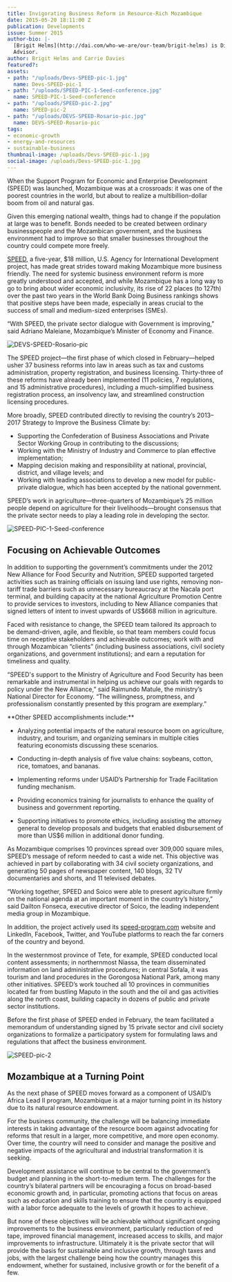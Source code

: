 ```yaml
---
title: Invigorating Business Reform in Resource-Rich Mozambique
date: 2015-05-20 18:11:00 Z
publication: Developments
issue: Summer 2015
author-bio: |-
  [Brigit Helms](http://dai.com/who-we-are/our-team/brigit-helms) is Director of  Mozambique SPEED; Carrie Davies is the program's Senior Trade Policy
  Advisor.
author: Brigit Helms and Carrie Davies
featured?: 
assets:
- path: "/uploads/Devs-SPEED-pic-1.jpg"
  name: Devs-SPEED-pic-1
- path: "/uploads/SPEED-PIC-1-Seed-conference.jpg"
  name: SPEED-PIC-1-Seed-conference
- path: "/uploads/SPEED-pic-2.jpg"
  name: SPEED-pic-2
- path: "/uploads/DEVS-SPEED-Rosario-pic.jpg"
  name: DEVS-SPEED-Rosario-pic
tags:
- economic-growth
- energy-and-resources
- sustainable-business
thumbnail-image: /uploads/Devs-SPEED-pic-1.jpg
social-image: /uploads/Devs-SPEED-pic-1.jpg
---
```


When the Support Program for Economic and Enterprise Development (SPEED) was launched, Mozambique was at a crossroads: it was one of the poorest countries in the world, but about to realize a multibillion-dollar boom from oil and natural gas.




Given this emerging national wealth, things had to change if the population at large was to benefit. Bonds needed to be created between ordinary businesspeople and the Mozambican government, and the business environment had to improve so that smaller businesses throughout the country could compete more freely.

[SPEED](http://dai.com/our-work/projects/mozambique%E2%80%94support-program-economic-and-enterprise-development-speed), a five-year, $18 million, U.S. Agency for International Development project, has made great strides toward making Mozambique more business friendly. The need for systemic business environment reform is more greatly understood and accepted, and while Mozambique has a long way to go to bring about wider economic inclusivity, its rise of 22 places (to 127th) over the past two years in the World Bank Doing Business rankings shows that positive steps have been made, especially in areas crucial to the success of small and medium-sized enterprises (SMEs).

“With SPEED, the private sector dialogue with Government is improving,” said Adriano Maleiane, Mozambique’s Minister of Economy and Finance.

![DEVS-SPEED-Rosario-pic](/uploads/DEVS-SPEED-Rosario-pic.jpg "Rosário Marapusse, SPEED Senior Policy Advisor, Private Sector and Rural Development Specialist.") 

The SPEED project—the first phase of which closed in February—helped usher 37 business reforms into law in areas such as tax and customs administration, property registration, and business licensing. Thirty-three of these reforms have already been implemented (11 policies, 7 regulations, and 15 administrative procedures), including a much-simplified business registration process, an insolvency law, and streamlined construction licensing procedures.

More broadly, SPEED contributed directly to revising the country’s 2013–2017 Strategy to Improve the Business Climate by:

* Supporting the Confederation of Business Associations and Private Sector Working Group in contributing to the discussions; 
* Working with the Ministry of Industry and Commerce to plan effective implementation;
* Mapping decision making and responsibility at national, provincial, district, and village levels; and 
* Working with leading associations to develop a new model for public-private dialogue, which has been accepted by the national government.

SPEED’s work in agriculture—three-quarters of Mozambique’s 25 million people depend on agriculture for their livelihoods—brought consensus that the private sector needs to play a leading role in developing the sector.

![SPEED-PIC-1-Seed-conference](/uploads/SPEED-PIC-1-Seed-conference.jpg "SPEED co-financed and participated in the National Seed Conference which aimed to ensure the establishment of policies and regulations that promote competitive, private-sector agricultural input markets, especially for smallholder farmers.") 

## Focusing on Achievable Outcomes

In addition to supporting the government’s commitments under the 2012 New Alliance for Food Security and Nutrition, SPEED supported targeted activities such as training officials on issuing land use rights, removing non-tariff trade barriers such as unnecessary bureaucracy at the Nacala port terminal, and building capacity at the national Agriculture Promotion Centre to provide services to investors, including to New Alliance companies that signed letters of intent to invest upwards of US$668 million in agriculture.

Faced with resistance to change, the SPEED team tailored its approach to be demand-driven, agile, and flexible, so that team members could focus time on receptive stakeholders and achievable outcomes; work with and through Mozambican “clients” (including business associations, civil society organizations, and government institutions); and earn a reputation for timeliness and quality.

“SPEED's support to the Ministry of Agriculture and Food Security has been remarkable and instrumental in helping us achieve our goals with regards to policy under the New Alliance,” said Raimundo Matule, the ministry’s National Director for Economy. “The willingness, promptness, and professionalism constantly presented by this program are exemplary.”

<aside> **Other SPEED accomplishments include:**

* Analyzing potential impacts of the natural resource boom on agriculture, industry, and tourism, and organizing seminars in multiple cities featuring economists discussing these scenarios.

* Conducting in-depth analysis of five value chains: soybeans, cotton, rice, tomatoes, and bananas.

* Implementing reforms under USAID’s Partnership for Trade Facilitation funding mechanism.

* Providing economics training for journalists to enhance the quality of business and government reporting.

* Supporting initiatives to promote ethics, including assisting the attorney general to develop proposals and budgets that enabled disbursement of more than US$6 million in additional donor funding.

</aside>

As Mozambique comprises 10 provinces spread over 309,000 square miles, SPEED’s message of reform needed to cast a wide net. This objective was achieved in part by collaborating with 34 civil society organizations, and generating 50 pages of newspaper content, 140 blogs, 32 TV documentaries and shorts, and 11 televised debates.

“Working together, SPEED and Soico were able to present agriculture firmly on the national agenda at an important moment in the country’s history,” said Dailton Fonseca, executive director of Soico, the leading independent media group in Mozambique.

In addition, the project actively used its [speed-program.com](http://www.speed-program.com/) website and LinkedIn, Facebook, Twitter, and YouTube platforms to reach the far corners of the country and beyond.

In the westernmost province of Tete, for example, SPEED conducted local content assessments; in northernmost Niassa, the team disseminated information on land administrative procedures; in central Sofala, it was tourism and land procedures in the Gorongosa National Park, among many other initiatives. SPEED’s work touched all 10 provinces in communities located far from bustling Maputo in the south and the oil and gas activities along the north coast, building capacity in dozens of public and private sector institutions.

Before the first phase of SPEED ended in February, the team facilitated a memorandum of understanding signed by 15 private sector and civil society organizations to formalize a participatory system for formulating laws and regulations that affect the business environment.

![SPEED-pic-2](/uploads/SPEED-pic-2.jpg) 

## Mozambique at a Turning Point

As the next phase of SPEED moves forward as a component of USAID’s Africa Lead II program, Mozambique is at a major turning point in its history due to its natural resource endowment. 

For the business community, the challenge will be balancing immediate interests in taking advantage of the resource boom against advocating for reforms that result in a larger, more competitive, and more open economy. Over time, the country will need to consider and manage the positive and negative impacts of the agricultural and industrial transformation it is seeking. 

Development assistance will continue to be central to the government’s budget and planning in the short-to-medium term. The challenges for the country’s bilateral partners will be encouraging a focus on broad-based economic growth and, in particular, promoting actions that focus on areas such as education and skills training to ensure that the country is equipped with a labor force adequate to the levels of growth it hopes to achieve.

But none of these objectives will be achievable without significant ongoing improvements to the business environment, particularly reduction of red tape, improved financial management, increased access to skills, and major improvements to infrastructure. Ultimately it is the private sector that will provide the basis for sustainable and inclusive growth, through taxes and jobs, with the largest challenge being how the country manages this endowment, whether for sustained, inclusive growth or for the benefit of a few.
